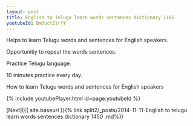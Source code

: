 ```yaml
---
layout: post
title: English to Telugu learn words sentences dictionary 1185 
youtubeId: BmOuct2trfY
---
```

 
 
Helps to learn Telugu words and sentences for English speakers.

Opportunitiy to repeat the words sentences. 

Practice Telugu language. 
 
10 minutes practice every day. 
 
How to learn Telugu words and sentences for English speakers 
 
{% include youtubePlayer.html id=page.youtubeId %}
 
 
[Next]({{ site.baseurl }}{% link  split2/_posts/2014-11-11-English to telugu learn words sentences dictionary 1450 .md%})
 
